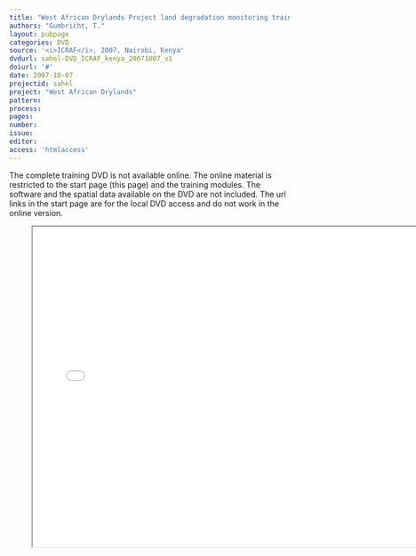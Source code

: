 ```yaml
---
title: "West African Drylands Project land degradation monitoring training DVD"
authors: "Gumbricht, T."
layout: pubpage
categories: DVD
source: '<i>ICRAF</i>, 2007, Nairobi, Kenya'
dvdurl: sahel-DVD_ICRAF_kenya_20071007_v1
doiurl: '#'
date: 2007-10-07
projectid: sahel
project: "West African Drylands"
pattern:
process:
pages:
number:
issue:
editor:
access: 'htmlaccess'
---
```

The complete training DVD is not available online. The online material is restricted to the start page (this page) and the training modules. The software and the spatial data available on the DVD are not included. The url links in the start page are for the local DVD access and do not work in the online version.

<figure>
  <iframe src="{{ site.commonurl }}/dvd/{{ page.dvdurl }}/index.html"
    style="width:720px; height:576px;" frameborder="1">
  </iframe>
</figure>
